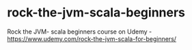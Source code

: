 # rock-the-jvm-scala-beginners
Rock the JVM- scala beginners course on Udemy - https://www.udemy.com/rock-the-jvm-scala-for-beginners/

